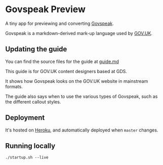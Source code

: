 # Govspeak Preview

A tiny app for previewing and converting [Govspeak](https://github.com/alphagov/govspeak).

Govspeak is a markdown-derived mark-up language used by [GOV.UK](https://github.com/alphagov).

## Updating the guide

You can find the source files for the guide at [guide.md](app/assets/markdown/guide.md)

This guide is for GOV.UK content designers based at GDS.

It shows how Govspeak looks on the GOV.UK website in mainstream formats.

The guide also says when to use the various types of Govspeak, such as the different callout styles.

## Deployment

It's hosted on [Heroku](http://govspeak-preview.herokuapp.com/), and automatically deployed when `master` changes.

## Running locally

```
./startup.sh --live
```
